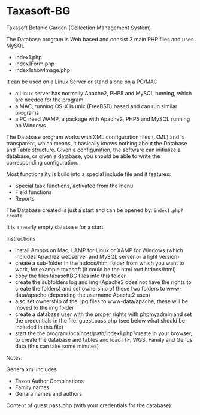 # Taxasoft-BG
Taxasoft Botanic Garden (Collection Management System)

The Database program is Web based and consist 3 main PHP files and uses MySQL
- index1.php
- index1Form.php
- index1showImage.php
 
It can be used on a Linux Server or stand alone on a PC/MAC
- a Linux server has normally Apache2, PHP5 and MySQL running, which are needed for the program
- a MAC, running OS-X is unix (FreeBSD) based and can run similar programs
- a PC need WAMP, a package with Apache2, PHP5 and MySQL running on Windows

The Database program works with XML configuration files (.XML) and is transparent, which means, it basically knows nothing about the Database and Table structure.
Given a configuration, the software can initialize a database, or given a database, you should be able to write the corresponding configuration.

Most functionality is build into a special include file and it features:
- Special task functions, activated from the menu
- Field functions
- Reports

The Database created is just a start and can be opened by: ``index1.php?create``

It is a nearly empty database for a start.

Instructions

- install Ampps on Mac, LAMP for Linux or XAMP for Windows (which includes Apache2 webserver and MySQL server or a light version)
- create a sub-folder in the htdocs/html folder from which you want to work, for example taxasoft (it could be the html root htdocs/html)
- copy the files taxasoftBG files into this folder
- create the subfolders log and img (Apache2 does not have the rights to create the folders) and set ownership of these two folders to www-data/apache (depending the username Apache2 uses)
- also set ownership of the .jpg files to www-data/apache, these will be moved to the img folder
- create a database user with the proper rights with phpmyadmin and set the credentials in the file: guest.pass.php (see below what should be included in this file)
- start the the program localhost/path/index1.php?create in your browser, to create the database and tables and load ITF, WGS, Family and Genus data (this can take some minutes)

Notes:

Genera.xml includes
- Taxon Author Combinations
- Family names
- Genara names and authors

Content of guest.pass.php (with your credentials for the database):

<?php
$cfgUser = "database_user";
$cfgPass = "password";
$cfgHost = "localhost";		//* normally "localhost" depending on your ISP
?>
